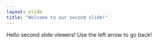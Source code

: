 ```yaml
---
layout: slide
title: "Welcome to our second slide!"
---
```

Hello second slide viewers!
Use the left arrow to go back!
